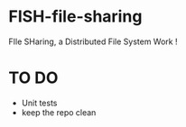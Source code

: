 FISH-file-sharing
=================

FIle SHaring, a Distributed File System
Work !


TO DO
=====

* Unit tests
* keep the repo clean
